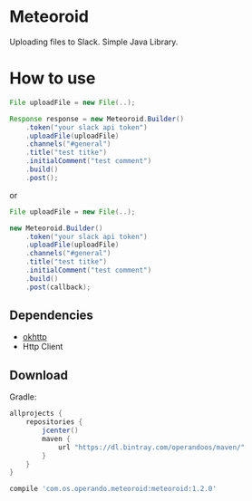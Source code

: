 # Meteoroid

Uploading files to Slack. Simple Java Library. 

# How to use

```java
File uploadFile = new File(..);

Response response = new Meteoroid.Builder()
	.token("your slack api token")
	.uploadFile(uploadFile)
	.channels("#general")
	.title("test titke")
	.initialComment("test comment")
	.build()
	.post();
```

or

```java
File uploadFile = new File(..);

new Meteoroid.Builder()
	.token("your slack api token")
	.uploadFile(uploadFile)
	.channels("#general")
	.title("test titke")
	.initialComment("test comment")
	.build()
	.post(callback);
```


## Dependencies

* [okhttp](https://github.com/square/okhttp)
 * Http Client

## Download

Gradle:
```groovy
allprojects {
    repositories {
        jcenter()
        maven {
            url "https://dl.bintray.com/operandoos/maven/"
        }
    }
}

compile 'com.os.operando.meteoroid:meteoroid:1.2.0'
```
